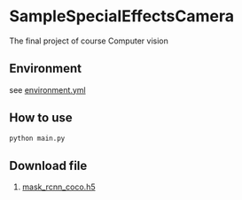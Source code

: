 # SampleSpecialEffectsCamera
The final project of course Computer vision

## Environment
see [environment.yml](environment.yml)

## How to use
```bash
python main.py
```

## Download file
1. [mask_rcnn_coco.h5](https://github.com/matterport/Mask_RCNN/releases/download/v2.0/mask_rcnn_coco.h5)
